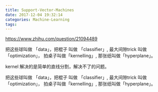 ```yaml
---
title: Support-Vector-Machines
date: 2017-12-04 19:32:14
categories: Machine-Learning
tags:
---
```


https://www.zhihu.com/question/21094489

把这些球叫做 「data」，把棍子 叫做 「classifier」, 最大间隙trick 叫做「optimization」， 拍桌子叫做「kernelling」, 那张纸叫做「hyperplane」。

kernel 解决的是简单的直线分割，解决不了的问题。


把这些球叫做 「data」，把棍子 叫做 「classifier」, 最大间隙trick 叫做「optimization」， 拍桌子叫做「kernelling」, 那张纸叫做「hyperplane」。

